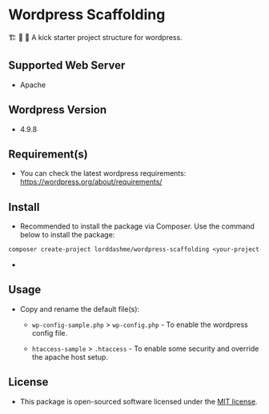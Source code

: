 # Wordpress Scaffolding

:building_construction: :construction: :construction_worker: A kick starter project structure for wordpress.

## Supported Web Server

- Apache

## Wordpress Version

- 4.9.8

## Requirement(s)

- You can check the latest wordpress requirements: <https://wordpress.org/about/requirements/>

## Install

- Recommended to install the package via Composer. Use the command below to install the package:

```txt
composer create-project lorddashme/wordpress-scaffolding <your-project-name>
```

- 

## Usage

- Copy and rename the default file(s):

  - ```wp-config-sample.php``` > ```wp-config.php``` - To enable the wordpress config file.

  - ```htaccess-sample``` > ```.htaccess``` - To enable some security and override the apache host setup.

## License

- This package is open-sourced software licensed under the [MIT license](https://opensource.org/licenses/MIT).
